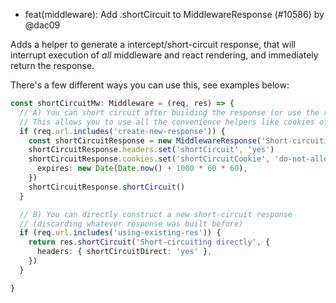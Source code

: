 - feat(middleware): Add .shortCircuit to MiddlewareResponse (#10586) by @dac09

Adds a helper to generate a intercept/short-circuit response, that will interrupt execution of _all_ middleware and react rendering, and immediately return the response. 

There's a few different ways you can use this, see examples below:

```ts
const shortCircuitMw: Middleware = (req, res) => {
  // A) You can short circuit after building the response (or use the res param)
  // This allows you to use all the convenience helpers like cookies of MW Response
  if (req.url.includes('create-new-response')) {
    const shortCircuitResponse = new MiddlewareResponse('Short-circuiting')
    shortCircuitResponse.headers.set('shortCircuit', 'yes')
    shortCircuitResponse.cookies.set('shortCircuitCookie', 'do-not-allow', {
      expires: new Date(Date.now() + 1000 * 60 * 60),
    })
    shortCircuitResponse.shortCircuit()
  }

  // B) You can directly construct a new short-circuit response
  // (discarding whatever response was built before)
  if (req.url.includes('using-existing-res')) {
    return res.shortCircuit('Short-circuiting directly', {
      headers: { shortCircuitDirect: 'yes' },
    })
  }

}
```


